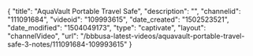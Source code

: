 {
    "title": "AquaVault Portable Travel Safe",
    "description": "",
    "channelid": "111091684",
    "videoid": "109993615",
    "date_created": "1502523521",
    "date_modified": "1504049173",
    "type": "captivate",
    "layout": "channelVideo",
    "url": "\/bbbusa-latest-videos\/aquavault-portable-travel-safe-3-notes\/111091684-109993615"
}